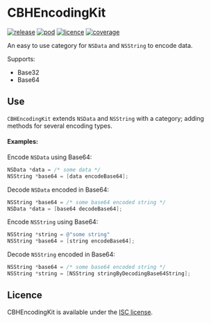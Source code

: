 # CBHEncodingKit

[![release](https://img.shields.io/badge/release-1.0-blue.svg?cacheSeconds=2592000)](https://github.com/chris-huxtable/CBHEncodingKit/releases)
[![pod](https://img.shields.io/cocoapods/v/CBHEncodingKit.svg)](https://cocoapods.org/pods/CBHEncodingKit)
[![licence](https://img.shields.io/badge/licence-ISC-lightgrey.svg?cacheSeconds=2592000)](https://github.com/chris-huxtable/CBHEncodingKit/blob/master/LICENSE)
[![coverage](https://img.shields.io/badge/coverage-100%25-brightgreen.svg?cacheSeconds=2592000)](https://github.com/chris-huxtable/CBHEncodingKit)

An easy to use category for `NSData` and `NSString` to encode data.

Supports:
- Base32
- Base64


## Use

`CBHEncodingKit` extends `NSData` and `NSString` with a category; adding methods for several encoding types.

#### Examples:

Encode `NSData` using Base64:
```objective-c
NSData *data = /* some data */
NSString *base64 = [data encodeBase64];
```

Decode `NSData` encoded in Base64:
```objective-c
NSString *base64 = /* some base64 encoded string */
NSData *data = [base64 decodeBase64];
```

Encode `NSString` using Base64:
```objective-c
NSString *string = @"some string"
NSString *base64 = [string encodeBase64];
```

Decode `NSString` encoded in Base64:
```objective-c
NSString *base64 = /* some base64 encoded string */
NSString *string = [NSString stringByDecodingBase64String];
```


## Licence
CBHEncodingKit is available under the [ISC license](https://github.com/chris-huxtable/CBHEncodingKit/blob/master/LICENSE).
